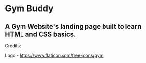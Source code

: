 # Gym Buddy

## A Gym Website's landing page built to learn HTML and CSS basics.

Credits:

Logo - https://www.flaticon.com/free-icons/gym